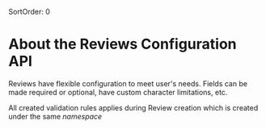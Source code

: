 SortOrder: 0
# About the Reviews Configuration API

Reviews have flexible configuration to meet user's needs. Fields can be made required or optional, have custom character
limitations, etc.

All created validation rules applies during Review creation which is created under the same *namespace* 
